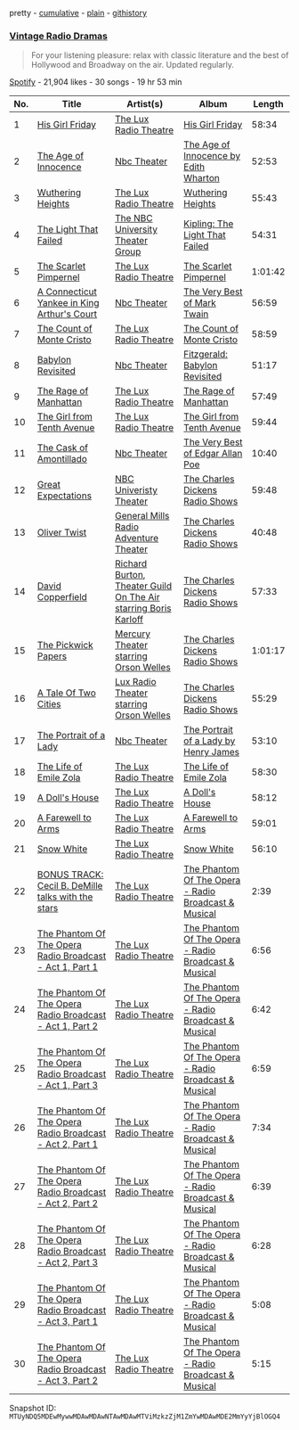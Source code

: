 pretty - [cumulative](/playlists/cumulative/37i9dQZF1DWZ8QVh1ew4PD.md) - [plain](/playlists/plain/37i9dQZF1DWZ8QVh1ew4PD) - [githistory](https://github.githistory.xyz/mackorone/spotify-playlist-archive/blob/main/playlists/plain/37i9dQZF1DWZ8QVh1ew4PD)

### [Vintage Radio Dramas](https://open.spotify.com/playlist/37i9dQZF1DWZ8QVh1ew4PD)

> For your listening pleasure: relax with classic literature and the best of Hollywood and Broadway on the air\. Updated regularly.

[Spotify](https://open.spotify.com/user/spotify) - 21,904 likes - 30 songs - 19 hr 53 min

| No. | Title | Artist(s) | Album | Length |
|---|---|---|---|---|
| 1 | [His Girl Friday](https://open.spotify.com/track/6BFWWGnEEn4tAqTYwvMuCu) | [The Lux Radio Theatre](https://open.spotify.com/artist/2kVpl3DifUdHLilmhpYZJF) | [His Girl Friday](https://open.spotify.com/album/5SlXYbDBwb1ZaQkTk2DXLP) | 58:34 |
| 2 | [The Age of Innocence](https://open.spotify.com/track/0ABOnUPoyrGNyR9bjTXPm2) | [Nbc Theater](https://open.spotify.com/artist/2XH968CwqNZK2Dkm5EEFuh) | [The Age of Innocence by Edith Wharton](https://open.spotify.com/album/7nkixQmmIl8KHcNO6OjrYy) | 52:53 |
| 3 | [Wuthering Heights](https://open.spotify.com/track/42rBWwy8KqpbBMSE4jPWqm) | [The Lux Radio Theatre](https://open.spotify.com/artist/2kVpl3DifUdHLilmhpYZJF) | [Wuthering Heights](https://open.spotify.com/album/7n4noPSUEfHiX2gEZhqaOu) | 55:43 |
| 4 | [The Light That Failed](https://open.spotify.com/track/5lmlEU8j2dG8qeZUcSrAEe) | [The NBC University Theater Group](https://open.spotify.com/artist/3JIkROPQb9KHQzOe6CWB8U) | [Kipling: The Light That Failed](https://open.spotify.com/album/1oodYrCE3PoHDPK4SYj78h) | 54:31 |
| 5 | [The Scarlet Pimpernel](https://open.spotify.com/track/2YXyxAZY2gqW8RZUNWwJuS) | [The Lux Radio Theatre](https://open.spotify.com/artist/2kVpl3DifUdHLilmhpYZJF) | [The Scarlet Pimpernel](https://open.spotify.com/album/3k7g2qJbFk5LAQAEccVQcP) | 1:01:42 |
| 6 | [A Connecticut Yankee in King Arthur's Court](https://open.spotify.com/track/6hAGtfXR4PFqRT7lcTqeyj) | [Nbc Theater](https://open.spotify.com/artist/2XH968CwqNZK2Dkm5EEFuh) | [The Very Best of Mark Twain](https://open.spotify.com/album/0SmOYwRalK8pALmA7DS4s3) | 56:59 |
| 7 | [The Count of Monte Cristo](https://open.spotify.com/track/6WsdTMOXoohWLnQ3JQcVNw) | [The Lux Radio Theatre](https://open.spotify.com/artist/2kVpl3DifUdHLilmhpYZJF) | [The Count of Monte Cristo](https://open.spotify.com/album/2Bc4z8iBAhpeGNRcPS0Jbu) | 58:59 |
| 8 | [Babylon Revisited](https://open.spotify.com/track/2A5jjjwduGW8pRE6Q6Gh0n) | [Nbc Theater](https://open.spotify.com/artist/2XH968CwqNZK2Dkm5EEFuh) | [Fitzgerald: Babylon Revisited](https://open.spotify.com/album/5tL92eJINeCZ9UgGJSArhz) | 51:17 |
| 9 | [The Rage of Manhattan](https://open.spotify.com/track/7inFAhJZVyF9lGeb3eGS26) | [The Lux Radio Theatre](https://open.spotify.com/artist/2kVpl3DifUdHLilmhpYZJF) | [The Rage of Manhattan](https://open.spotify.com/album/0oJKGvQmEc4WL5MhNtnLZ9) | 57:49 |
| 10 | [The Girl from Tenth Avenue](https://open.spotify.com/track/3Dnq6v8gqOybIH3Ffvftaz) | [The Lux Radio Theatre](https://open.spotify.com/artist/2kVpl3DifUdHLilmhpYZJF) | [The Girl from Tenth Avenue](https://open.spotify.com/album/3no5nvGhh7xdGtqHyqJZS7) | 59:44 |
| 11 | [The Cask of Amontillado](https://open.spotify.com/track/3ocPhjfTqVKNUeHbYH7csI) | [Nbc Theater](https://open.spotify.com/artist/2XH968CwqNZK2Dkm5EEFuh) | [The Very Best of Edgar Allan Poe](https://open.spotify.com/album/5k0Ix71NHuQsBHRayXWleu) | 10:40 |
| 12 | [Great Expectations](https://open.spotify.com/track/3axi9MIhkRbiE8PiwLhYiZ) | [NBC Univeristy Theater](https://open.spotify.com/artist/0IFMry9wsLKQx4YLvIbQQQ) | [The Charles Dickens Radio Shows](https://open.spotify.com/album/6Y6tS3Kh10FfHl5hcZXJrZ) | 59:48 |
| 13 | [Oliver Twist](https://open.spotify.com/track/7854GEuUh9AHwqk3XNtb4K) | [General Mills Radio Adventure Theater](https://open.spotify.com/artist/6xs57uuLNyonpg4itV7E9n) | [The Charles Dickens Radio Shows](https://open.spotify.com/album/6Y6tS3Kh10FfHl5hcZXJrZ) | 40:48 |
| 14 | [David Copperfield](https://open.spotify.com/track/5w7U5wiHgKY8qvMUyKOcRw) | [Richard Burton](https://open.spotify.com/artist/3axaLrA0gIANDLYAv9pC9P), [Theater Guild On The Air starring Boris Karloff](https://open.spotify.com/artist/6IhDgkKSvYHMjgBYVkk0VX) | [The Charles Dickens Radio Shows](https://open.spotify.com/album/6Y6tS3Kh10FfHl5hcZXJrZ) | 57:33 |
| 15 | [The Pickwick Papers](https://open.spotify.com/track/0Fe4AP72bz606jPm8kBPdg) | [Mercury Theater starring Orson Welles](https://open.spotify.com/artist/1U9ThS3DdscscWAY7j2cri) | [The Charles Dickens Radio Shows](https://open.spotify.com/album/6Y6tS3Kh10FfHl5hcZXJrZ) | 1:01:17 |
| 16 | [A Tale Of Two Cities](https://open.spotify.com/track/3Ioqwk0YywGH5gfCK0HiWZ) | [Lux Radio Theater starring Orson Welles](https://open.spotify.com/artist/0EUhjm11eHXIJCDd2hNI20) | [The Charles Dickens Radio Shows](https://open.spotify.com/album/6Y6tS3Kh10FfHl5hcZXJrZ) | 55:29 |
| 17 | [The Portrait of a Lady](https://open.spotify.com/track/2Ku3jZCUfdrt1Dd4U9TPC6) | [Nbc Theater](https://open.spotify.com/artist/2XH968CwqNZK2Dkm5EEFuh) | [The Portrait of a Lady by Henry James](https://open.spotify.com/album/7KRkmNiQUqs2jOLu0KO6YI) | 53:10 |
| 18 | [The Life of Emile Zola](https://open.spotify.com/track/3NFXYmrOoYm5Vh2KsdqylC) | [The Lux Radio Theatre](https://open.spotify.com/artist/2kVpl3DifUdHLilmhpYZJF) | [The Life of Emile Zola](https://open.spotify.com/album/6J1xPIhJyohCHdixAQM73S) | 58:30 |
| 19 | [A Doll's House](https://open.spotify.com/track/0jrUTt0jxGOHuqjAgDUkQr) | [The Lux Radio Theatre](https://open.spotify.com/artist/2kVpl3DifUdHLilmhpYZJF) | [A Doll's House](https://open.spotify.com/album/1tLHdaEWHlv215SiIAf9A6) | 58:12 |
| 20 | [A Farewell to Arms](https://open.spotify.com/track/1ZDONh7kJSPX7jqPFmOORp) | [The Lux Radio Theatre](https://open.spotify.com/artist/2kVpl3DifUdHLilmhpYZJF) | [A Farewell to Arms](https://open.spotify.com/album/3NHeDUKYIqau0YGdMiUPi6) | 59:01 |
| 21 | [Snow White](https://open.spotify.com/track/4nWPPcSlOq6lVee2LOldEA) | [The Lux Radio Theatre](https://open.spotify.com/artist/2kVpl3DifUdHLilmhpYZJF) | [Snow White](https://open.spotify.com/album/5AvbgMSka35PzJ9GneRhlR) | 56:10 |
| 22 | [BONUS TRACK: Cecil B\. DeMille talks with the stars](https://open.spotify.com/track/4B3Sp8MADakqEqFkNgH2Fz) | [The Lux Radio Theatre](https://open.spotify.com/artist/2kVpl3DifUdHLilmhpYZJF) | [The Phantom Of The Opera \- Radio Broadcast & Musical](https://open.spotify.com/album/59JE9G4JcpPQK8addYGOqP) | 2:39 |
| 23 | [The Phantom Of The Opera Radio Broadcast \- Act 1, Part 1](https://open.spotify.com/track/6bXeaJEHYGJCUUlTrGRsUT) | [The Lux Radio Theatre](https://open.spotify.com/artist/2kVpl3DifUdHLilmhpYZJF) | [The Phantom Of The Opera \- Radio Broadcast & Musical](https://open.spotify.com/album/59JE9G4JcpPQK8addYGOqP) | 6:56 |
| 24 | [The Phantom Of The Opera Radio Broadcast \- Act 1, Part 2](https://open.spotify.com/track/1IC26rOhVegVuFE9NS8DJF) | [The Lux Radio Theatre](https://open.spotify.com/artist/2kVpl3DifUdHLilmhpYZJF) | [The Phantom Of The Opera \- Radio Broadcast & Musical](https://open.spotify.com/album/59JE9G4JcpPQK8addYGOqP) | 6:42 |
| 25 | [The Phantom Of The Opera Radio Broadcast \- Act 1, Part 3](https://open.spotify.com/track/01V0tvEojWWjwucXz7vlPi) | [The Lux Radio Theatre](https://open.spotify.com/artist/2kVpl3DifUdHLilmhpYZJF) | [The Phantom Of The Opera \- Radio Broadcast & Musical](https://open.spotify.com/album/59JE9G4JcpPQK8addYGOqP) | 6:59 |
| 26 | [The Phantom Of The Opera Radio Broadcast \- Act 2, Part 1](https://open.spotify.com/track/2M6elQuNIefLtTS9fhvIcu) | [The Lux Radio Theatre](https://open.spotify.com/artist/2kVpl3DifUdHLilmhpYZJF) | [The Phantom Of The Opera \- Radio Broadcast & Musical](https://open.spotify.com/album/59JE9G4JcpPQK8addYGOqP) | 7:34 |
| 27 | [The Phantom Of The Opera Radio Broadcast \- Act 2, Part 2](https://open.spotify.com/track/6mdG655JpksQPqbzeRr9bY) | [The Lux Radio Theatre](https://open.spotify.com/artist/2kVpl3DifUdHLilmhpYZJF) | [The Phantom Of The Opera \- Radio Broadcast & Musical](https://open.spotify.com/album/59JE9G4JcpPQK8addYGOqP) | 6:39 |
| 28 | [The Phantom Of The Opera Radio Broadcast \- Act 2, Part 3](https://open.spotify.com/track/3BFKfSaJNGZ4as3QOQ5Kcm) | [The Lux Radio Theatre](https://open.spotify.com/artist/2kVpl3DifUdHLilmhpYZJF) | [The Phantom Of The Opera \- Radio Broadcast & Musical](https://open.spotify.com/album/59JE9G4JcpPQK8addYGOqP) | 6:28 |
| 29 | [The Phantom Of The Opera Radio Broadcast \- Act 3, Part 1](https://open.spotify.com/track/5DcaWokupakFJNswa0AXNb) | [The Lux Radio Theatre](https://open.spotify.com/artist/2kVpl3DifUdHLilmhpYZJF) | [The Phantom Of The Opera \- Radio Broadcast & Musical](https://open.spotify.com/album/59JE9G4JcpPQK8addYGOqP) | 5:08 |
| 30 | [The Phantom Of The Opera Radio Broadcast \- Act 3, Part 2](https://open.spotify.com/track/6k4tjXdwVCu10LWUYPTI4l) | [The Lux Radio Theatre](https://open.spotify.com/artist/2kVpl3DifUdHLilmhpYZJF) | [The Phantom Of The Opera \- Radio Broadcast & Musical](https://open.spotify.com/album/59JE9G4JcpPQK8addYGOqP) | 5:15 |

Snapshot ID: `MTUyNDQ5MDEwMywwMDAwMDAwNTAwMDAwMTViMzkzZjM1ZmYwMDAwMDE2MmYyYjBlOGQ4`